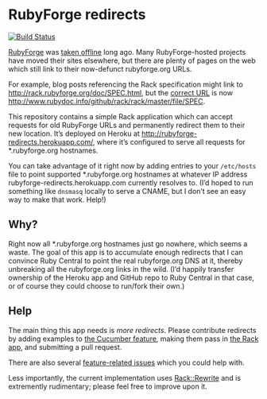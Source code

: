 # RubyForge redirects

[![Build Status](https://travis-ci.org/tomstuart/rubyforge-redirects.svg?branch=master)](https://travis-ci.org/tomstuart/rubyforge-redirects)

[RubyForge](http://en.wikipedia.org/wiki/RubyForge) was [taken offline](https://twitter.com/evanphx/status/399552820380053505) long ago. Many RubyForge-hosted projects have moved their sites elsewhere, but there are plenty of pages on the web which still link to their now-defunct rubyforge.org URLs.

For example, blog posts referencing the Rack specification might link to http://rack.rubyforge.org/doc/SPEC.html, but the [correct URL](https://github.com/rack/rack/issues/633) is now http://www.rubydoc.info/github/rack/rack/master/file/SPEC.

This repository contains a simple Rack application which can accept requests for old RubyForge URLs and permanently redirect them to their new location. It’s deployed on Heroku at http://rubyforge-redirects.herokuapp.com/, where it’s configured to serve all requests for \*.rubyforge.org hostnames.

You can take advantage of it right now by adding entries to your `/etc/hosts` file to point supported \*.rubyforge.org hostnames at whatever IP address rubyforge-redirects.herokuapp.com currently resolves to. (I’d hoped to run something like `dnsmasq` locally to serve a CNAME, but I don’t see an easy way to make that work. Help!)

## Why?

Right now all \*.rubyforge.org hostnames just go nowhere, which seems a waste. The goal of this app is to accumulate enough redirects that I can convince Ruby Central to point the real rubyforge.org DNS at it, thereby unbreaking all the rubyforge.org links in the wild. (I’d happily transfer ownership of the Heroku app and GitHub repo to Ruby Central in that case, or of course they could choose to run/fork their own.)

## Help

The main thing this app needs is *more redirects*. Please contribute redirects by adding examples to [the Cucumber feature](features/redirect.feature), making them pass in [the Rack app](config.ru), and submitting a pull request.

There are also several [feature-related issues](https://github.com/tomstuart/rubyforge-redirects/labels/help%20wanted) which you could help with.

Less importantly, the current implementation uses [Rack::Rewrite](https://github.com/jtrupiano/rack-rewrite) and is extremently rudimentary; please feel free to improve upon it.

